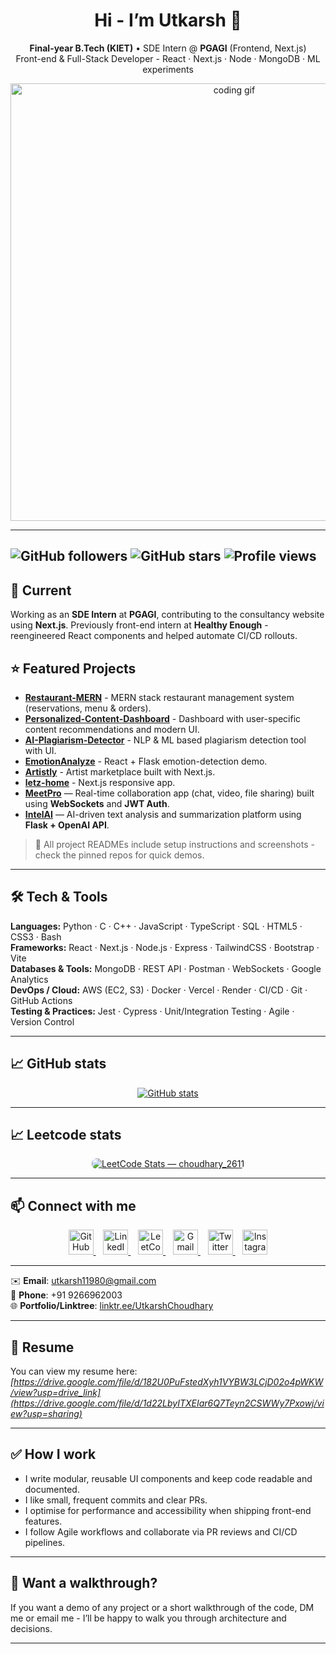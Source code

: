 <div align="center">

# Hi - I’m Utkarsh 👋  
**Final-year B.Tech (KIET)** • SDE Intern @ **PGAGI** (Frontend, Next.js)  
Front-end & Full-Stack Developer - React · Next.js · Node · MongoDB · ML experiments

<img src="https://user-images.githubusercontent.com/74038190/212741999-016fddbd-617a-4448-8042-0ecf907aea25.gif" alt="coding gif" width="700"/>

</div>

---
![GitHub followers](https://img.shields.io/github/followers/Darwingamer01?label=Follow&style=social)
![GitHub stars](https://img.shields.io/github/stars/Darwingamer01?style=social)
![Profile views](https://komarev.com/ghpvc/?username=Darwingamer01&label=Profile%20views&color=0e75b6&style=flat)
---

## 🔭 Current
Working as an **SDE Intern** at **PGAGI**, contributing to the consultancy website using **Next.js**. Previously front-end intern at **Healthy Enough** - reengineered React components and helped automate CI/CD rollouts.

## ⭐ Featured Projects

- **[Restaurant-MERN](https://github.com/Darwingamer01/Restaurant-MERN)** - MERN stack restaurant management system (reservations, menu & orders).  
- **[Personalized-Content-Dashboard](https://github.com/Darwingamer01/personalized-content-dashboard)** - Dashboard with user-specific content recommendations and modern UI.  
- **[AI-Plagiarism-Detector](https://github.com/Darwingamer01/AI-Plagiarism-Detector)** - NLP & ML based plagiarism detection tool with UI.  
- **[EmotionAnalyze](https://github.com/Darwingamer01/EmotionAnalyze)** - React + Flask emotion-detection demo.  
- **[Artistly](https://github.com/Darwingamer01/Artistly)** - Artist marketplace built with Next.js.  
- **[letz-home](https://github.com/Darwingamer01/letz-home)** - Next.js responsive app.
- **[MeetPro](https://github.com/Darwingamer01/meetPro)** — Real-time collaboration app (chat, video, file sharing) built using **WebSockets** and **JWT Auth**.  
- **[IntelAI](https://github.com/Darwingamer01/intelai)** — AI-driven text analysis and summarization platform using **Flask + OpenAI API**.

> 🔗 All project READMEs include setup instructions and screenshots - check the pinned repos for quick demos.

---

## 🛠️ Tech & Tools
**Languages:** Python · C · C++ · JavaScript · TypeScript · SQL · HTML5 · CSS3 · Bash  
**Frameworks:** React · Next.js · Node.js · Express · TailwindCSS · Bootstrap · Vite  
**Databases & Tools:** MongoDB · REST API · Postman · WebSockets · Google Analytics  
**DevOps / Cloud:** AWS (EC2, S3) · Docker · Vercel · Render · CI/CD · Git · GitHub Actions  
**Testing & Practices:** Jest · Cypress · Unit/Integration Testing · Agile · Version Control  

---

## 📈 GitHub stats
<div align="center">
  <a href="https://github.com/Darwingamer01">
    <img src="https://github-readme-stats.vercel.app/api?username=Darwingamer01&show_icons=true&count_private=true&line_height=24"
         alt="GitHub stats"
         style="max-width:100%;height:auto;" />
  </a>
</div>

---

## 📈 Leetcode stats
<div align="center">
  <a href="https://leetcode.com/u/choudhary_2611/" target="_blank" rel="noopener noreferrer">
    <img src="https://leetcard.jacoblin.cool/choudhary_2611?theme=dark&font=baloo&ext=heatmap"
         alt="LeetCode Stats — choudhary_2611"
         style="max-width:100%;height:auto;border-radius:8px;" />
  </a>
</div>

---

## 📫 Connect with me  

<div align="center">

<a href="https://github.com/Darwingamer01" target="_blank">
  <img src="https://cdn.jsdelivr.net/gh/devicons/devicon/icons/github/github-original.svg" alt="GitHub" width="40" height="40"/>
</a>
&nbsp;&nbsp;
<a href="https://www.linkedin.com/in/utkarsh-choudhary-999965289/" target="_blank">
  <img src="https://cdn.jsdelivr.net/gh/devicons/devicon/icons/linkedin/linkedin-original.svg" alt="LinkedIn" width="40" height="40"/>
</a>
&nbsp;&nbsp;
<a href="https://leetcode.com/u/choudhary_2611/" target="_blank">
  <img src="https://upload.wikimedia.org/wikipedia/commons/8/8e/LeetCode_Logo_1.png" alt="LeetCode" width="40" height="40"/>
</a>
&nbsp;&nbsp;
<a href="mailto:utkarsh11980@gmail.com">
  <img src="https://img.icons8.com/color/48/000000/gmail--v1.png" alt="Gmail" width="40" height="40"/>
</a>
&nbsp;&nbsp;
<a href="https://x.com/UChoudhary85651" target="_blank">
  <img src="https://cdn.jsdelivr.net/gh/devicons/devicon/icons/twitter/twitter-original.svg" alt="Twitter" width="40" height="40"/>
</a>
&nbsp;&nbsp;
<a href="https://www.instagram.com/utkarsh_choudhary_03/" target="_blank">
  <img src="https://img.icons8.com/fluency/48/000000/instagram-new.png" alt="Instagram" width="40" height="40"/>
</a>

</div>

---

✉️ **Email**: utkarsh11980@gmail.com  
📱 **Phone**: +91 9266962003  
🌐 **Portfolio/Linktree**: [linktr.ee/UtkarshChoudhary](https://linktr.ee/UtkarshChoudhary)

---

## 📄 Resume
You can view my resume here: *[https://drive.google.com/file/d/182U0PuFstedXyh1VYBW3LCjD02o4pWKW/view?usp=drive_link](https://drive.google.com/file/d/1d22LbyITXEIar6Q7Teyn2CSWWy7Pxowj/view?usp=sharing)*  

---

## ✅ How I work
- I write modular, reusable UI components and keep code readable and documented.  
- I like small, frequent commits and clear PRs.  
- I optimise for performance and accessibility when shipping front-end features.  
- I follow Agile workflows and collaborate via PR reviews and CI/CD pipelines.

---

## 🎯 Want a walkthrough?
If you want a demo of any project or a short walkthrough of the code, DM me or email me - I’ll be happy to walk you through architecture and decisions.

---

